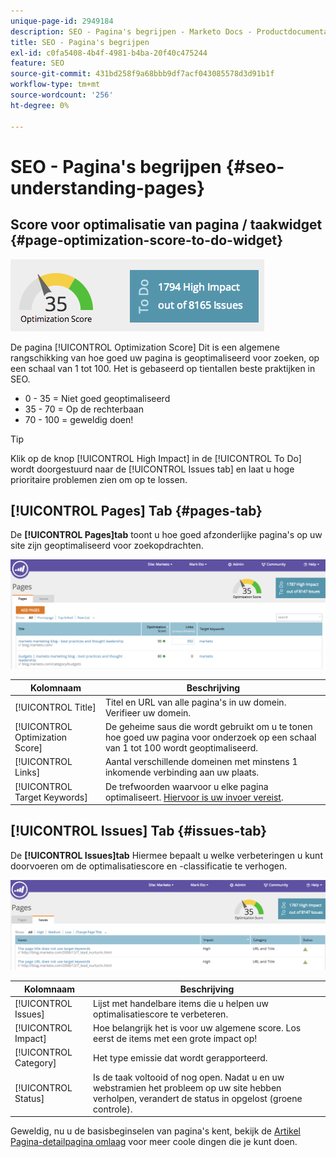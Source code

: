 ```yaml
---
unique-page-id: 2949184
description: SEO - Pagina's begrijpen - Marketo Docs - Productdocumentatie
title: SEO - Pagina's begrijpen
exl-id: c0fa5408-4b4f-4981-b4ba-20f40c475244
feature: SEO
source-git-commit: 431bd258f9a68bbb9df7acf043085578d3d91b1f
workflow-type: tm+mt
source-wordcount: '256'
ht-degree: 0%

---
```


# SEO - Pagina&#39;s begrijpen {#seo-understanding-pages}

## Score voor optimalisatie van pagina / taakwidget {#page-optimization-score-to-do-widget}

![](assets/image2014-9-17-21-3a52-3a3.png)

De pagina [!UICONTROL Optimization Score] Dit is een algemene rangschikking van hoe goed uw pagina is geoptimaliseerd voor zoeken, op een schaal van 1 tot 100. Het is gebaseerd op tientallen beste praktijken in SEO.

* 0 - 35 = Niet goed geoptimaliseerd
* 35 - 70 = Op de rechterbaan
* 70 - 100 = geweldig doen!

>[!TIP]
>
>Klik op de knop [!UICONTROL High Impact] in de [!UICONTROL To Do] wordt doorgestuurd naar de [!UICONTROL Issues tab] en laat u hoge prioritaire problemen zien om op te lossen.

## [!UICONTROL Pages] Tab {#pages-tab}

De **[!UICONTROL Pages]tab** toont u hoe goed afzonderlijke pagina&#39;s op uw site zijn geoptimaliseerd voor zoekopdrachten.

![](assets/image2014-9-17-21-3a52-3a41.png)

| Kolomnaam | Beschrijving |
|---|---|
| [!UICONTROL Title] | Titel en URL van alle pagina&#39;s in uw domein. Verifieer uw domein. |
| [!UICONTROL Optimization Score] | De geheime saus die wordt gebruikt om u te tonen hoe goed uw pagina voor onderzoek op een schaal van 1 tot 100 wordt geoptimaliseerd. |
| [!UICONTROL Links] | Aantal verschillende domeinen met minstens 1 inkomende verbinding aan uw plaats. |
| [!UICONTROL Target Keywords] | De trefwoorden waarvoor u elke pagina optimaliseert. [Hiervoor is uw invoer vereist](/help/marketo/product-docs/additional-apps/seo/pages/seo-using-the-page-detail-drill-down.md). |

## [!UICONTROL Issues] Tab {#issues-tab}

De **[!UICONTROL Issues]tab** Hiermee bepaalt u welke verbeteringen u kunt doorvoeren om de optimalisatiescore en -classificatie te verhogen.

![](assets/image2014-9-17-21-3a53-3a15.png)

| Kolomnaam | Beschrijving |
|---|---|
| [!UICONTROL Issues] | Lijst met handelbare items die u helpen uw optimalisatiescore te verbeteren. |
| [!UICONTROL Impact] | Hoe belangrijk het is voor uw algemene score. Los eerst de items met een grote impact op! |
| [!UICONTROL Category] | Het type emissie dat wordt gerapporteerd. |
| [!UICONTROL Status] | Is de taak voltooid of nog open. Nadat u en uw webstramien het probleem op uw site hebben verholpen, verandert de status in opgelost (groene controle). |

Geweldig, nu u de basisbeginselen van pagina&#39;s kent, bekijk de [Artikel Pagina-detailpagina omlaag](/help/marketo/product-docs/additional-apps/seo/pages/seo-using-the-page-detail-drill-down.md) voor meer coole dingen die je kunt doen.
